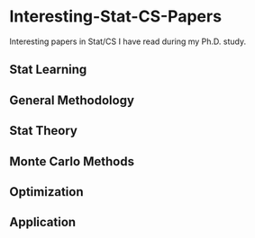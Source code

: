 # Interesting-Stat-CS-Papers
Interesting papers in Stat/CS I have read during my Ph.D. study.

## Stat Learning

## General Methodology

## Stat Theory

## Monte Carlo Methods

## Optimization

## Application
